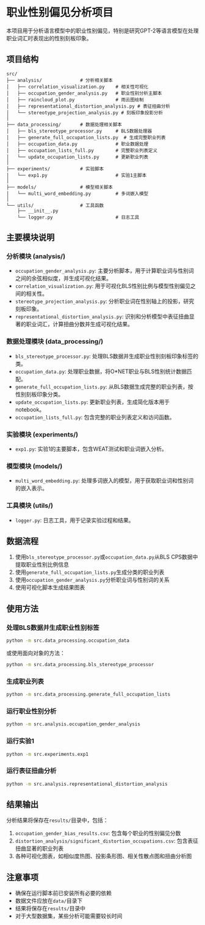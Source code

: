 # 职业性别偏见分析项目

本项目用于分析语言模型中的职业性别偏见，特别是研究GPT-2等语言模型在处理职业词汇时表现出的性别刻板印象。

## 项目结构

```
src/
├── analysis/              # 分析相关脚本
│   ├── correlation_visualization.py    # 相关性可视化
│   ├── occupation_gender_analysis.py   # 职业性别分析主脚本
│   ├── raincloud_plot.py               # 雨云图绘制
│   ├── representational_distortion_analysis.py # 表征扭曲分析
│   └── stereotype_projection_analysis.py # 刻板印象投影分析
│
├── data_processing/       # 数据处理相关脚本
│   ├── bls_stereotype_processor.py     # BLS数据处理器
│   ├── generate_full_occupation_lists.py  # 生成完整职业列表
│   ├── occupation_data.py              # 职业数据处理
│   ├── occupation_lists_full.py        # 完整职业列表定义
│   └── update_occupation_lists.py      # 更新职业列表
│
├── experiments/           # 实验脚本
│   └── exp1.py                         # 实验1主脚本
│
├── models/                # 模型相关脚本
│   └── multi_word_embedding.py         # 多词嵌入模型
│
└── utils/                 # 工具函数
    ├── __init__.py
    └── logger.py                       # 日志工具
```

## 主要模块说明

### 分析模块 (analysis/)

- `occupation_gender_analysis.py`: 主要分析脚本，用于计算职业词与性别词之间的余弦相似度，并生成可视化结果。
- `correlation_visualization.py`: 用于可视化BLS性别比例与模型性别偏见之间的相关性。
- `stereotype_projection_analysis.py`: 分析职业词在性别轴上的投影，研究刻板印象。
- `representational_distortion_analysis.py`: 识别和分析模型中表征扭曲显著的职业词汇，计算扭曲分数并生成可视化结果。

### 数据处理模块 (data_processing/)

- `bls_stereotype_processor.py`: 处理BLS数据并生成职业性别刻板印象标签的类。
- `occupation_data.py`: 处理职业数据，将O*NET职业与BLS性别统计数据匹配。
- `generate_full_occupation_lists.py`: 从BLS数据生成完整的职业列表，按性别刻板印象分类。
- `update_occupation_lists.py`: 更新职业列表，生成简化版本用于notebook。
- `occupation_lists_full.py`: 包含完整的职业列表定义和访问函数。

### 实验模块 (experiments/)

- `exp1.py`: 实验1的主要脚本，包含WEAT测试和职业词嵌入分析。

### 模型模块 (models/)

- `multi_word_embedding.py`: 处理多词嵌入的模型，用于获取职业词和性别词的嵌入表示。

### 工具模块 (utils/)

- `logger.py`: 日志工具，用于记录实验过程和结果。

## 数据流程

1. 使用`bls_stereotype_processor.py`或`occupation_data.py`从BLS CPS数据中提取职业性别比例信息
2. 使用`generate_full_occupation_lists.py`生成分类的职业列表
3. 使用`occupation_gender_analysis.py`分析职业词与性别词的关系
4. 使用可视化脚本生成结果图表

## 使用方法

### 处理BLS数据并生成职业性别标签

```bash
python -m src.data_processing.occupation_data
```

或使用面向对象的方法：

```bash
python -m src.data_processing.bls_stereotype_processor
```

### 生成职业列表

```bash
python -m src.data_processing.generate_full_occupation_lists
```

### 运行职业性别分析

```bash
python -m src.analysis.occupation_gender_analysis
```

### 运行实验1

```bash
python -m src.experiments.exp1
```

### 运行表征扭曲分析

```bash
python -m src.analysis.representational_distortion_analysis
```

## 结果输出

分析结果将保存在`results/`目录中，包括：

1. `occupation_gender_bias_results.csv`: 包含每个职业的性别偏见分数
2. `distortion_analysis/significant_distortion_occupations.csv`: 包含表征扭曲显著的职业列表
3. 各种可视化图表，如相似度热图、投影条形图、相关性散点图和扭曲分析图

## 注意事项

- 确保在运行脚本前已安装所有必要的依赖
- 数据文件应放在`data/`目录下
- 结果将保存在`results/`目录中
- 对于大型数据集，某些分析可能需要较长时间
